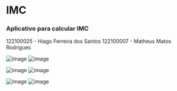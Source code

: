 # IMC 
### Aplicativo para calcular IMC

122100025 - Hiago Ferreira dos Santos
122100007 - Matheus Matos Rodrigues

![image](https://github.com/matheusmatosr/imc_app/tree/master/imagens/magreza.png)
![image](https://github.com/matheusmatosr/imc_app/tree/master/imagens/pesoIdeal.png)

![image](https://github.com/matheusmatosr/imc_app/tree/master/imagens/sobrepeso.png)
![image](https://github.com/matheusmatosr/imc_app/tree/master/imagens/obesidade1.png)

![image](https://github.com/matheusmatosr/imc_app/tree/master/imagens/obesidade2.png)
![image](https://github.com/matheusmatosr/imc_app/tree/master/imagens/obesidade3.png)
